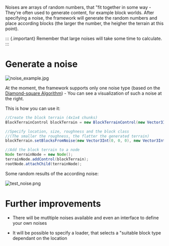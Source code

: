Noises are arrays of random numbers, that "fit together in some way -
They're often used to generate content, for example block worlds. After
specifying a noise, the framework will generate the random numbers and
place according blocks (the larger the number, the heigher the terrain
at this point).

::: {.important}
Remember that large noises will take some time to calculate.
:::

Generate a noise
================

![noise\_example.jpg](http://destroflyer.mania-community.de/other/imagehost/cubes/noise_example.jpg)

At the moment, the framework supports only one noise type (based on the
[Diamond-square
Algorithm](http://en.wikipedia.org/wiki/Diamond-square_algorithm)) - You
can see a visualization of such a noise at the right.

This is how you can use it:

```java
//Create the block terrain (4x1x4 chunks)
BlockTerrainControl blockTerrain = new BlockTerrainControl(new Vector3Int(4, 1, 4));

//Specify location, size, roughness and the block class
//(The smaller the roughness, the flatter the generated terrain)
blockTerrain.setBlocksFromNoise(new Vector3Int(0, 0, 0), new Vector3Int(64, 50, 64), 0.3f, CubesTestAssets.BLOCK_GRASS);

//Add the block terrain to a node
Node terrainNode = new Node();
terrainNode.addControl(blockTerrain);
rootNode.attachChild(terrainNode);
```

Some random results of the according noise:

![test\_noise.png](http://destroflyer.mania-community.de/other/imagehost/cubes/test_noise.png)

Further improvements
====================

-   There will be mutltiple noises available and even an interface to
    define your own noises

-   It will be possible to specify a loader, that selects a "suitable
    block type dependant on the location
